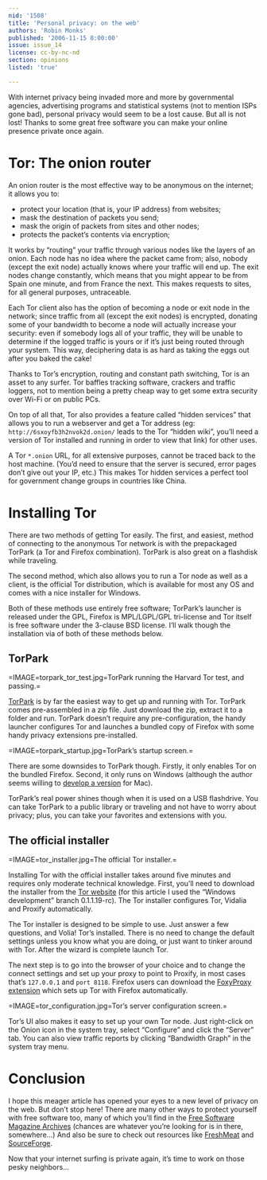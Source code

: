 ```yaml
---
nid: '1508'
title: 'Personal privacy: on the web'
authors: 'Robin Monks'
published: '2006-11-15 8:00:00'
issue: issue_14
license: cc-by-nc-nd
section: opinions
listed: 'true'

---
```

With internet privacy being invaded more and more by governmental agencies, advertising programs and statistical systems (not to mention ISPs gone bad), personal privacy would seem to be a lost cause. But all is not lost! Thanks to some great free software you can make your online presence private once again.


<!--break-->



# Tor: The onion router

An onion router is the most effective way to be anonymous on the internet; it allows you to:


* protect your location (that is, your IP address) from websites;
* mask the destination of packets you send;
* mask the origin of packets from sites and other nodes;
* protects the packet’s contents via encryption;

It works by “routing” your traffic through various nodes like the layers of an onion. Each node has no idea where the packet came from; also, nobody (except the exit node) actually knows where your traffic will end up. The exit nodes change constantly, which means that you might appear to be from Spain one minute, and from France the next. This makes requests to sites, for all general purposes, untraceable.

Each Tor client also has the option of becoming a node or exit node in the network; since traffic from all (except the exit nodes) is encrypted, donating some of your bandwidth to become a node will actually increase your security: even if somebody logs all of your traffic, they will be unable to determine if the logged traffic is yours or if it’s just being routed through your system. This way, deciphering data is as hard as taking the eggs out after you baked the cake!

Thanks to Tor’s encryption, routing and constant path switching, Tor is an asset to any surfer. Tor baffles tracking software, crackers and traffic loggers, not to mention being a pretty cheap way to get some extra security over Wi-Fi or on public PCs.

On top of all that, Tor also provides a feature called “hidden services” that allows you to run a webserver and get a Tor address (eg: `http://6sxoyfb3h2nvok2d.onion/` leads to the Tor “hidden wiki”, you’ll need a version of Tor installed and running in order to view that link) for other uses.

A Tor `*.onion` URL, for all extensive purposes, cannot be traced back to the host machine. (You’d need to ensure that the server is secured, error pages don’t give out your IP, etc.) This makes Tor hidden services a perfect tool for government change groups in countries like China.


# Installing Tor

There are two methods of getting Tor easily. The first, and easiest, method of connecting to the anonymous Tor network is with the prepackaged TorPark (a Tor and Firefox combination). TorPark is also great on a flashdisk while traveling.

The second method, which also allows you to run a Tor node as well as a client, is the official Tor distribution, which is available for most any OS and comes with a nice installer for Windows.

Both of these methods use entirely free software; TorPark’s launcher is released under the GPL, Firefox is MPL/LGPL/GPL tri-license and Tor itself is free software under the 3-clause BSD license. I’ll walk though the installation via of both of these methods below.


## TorPark


=IMAGE=torpark_tor_test.jpg=TorPark running the Harvard Tor test, and passing.=

[TorPark](http://torpark.nfshost.com/) is by far the easiest way to get up and running with Tor. TorPark comes pre-assembled in a zip file. Just download the zip, extract it to a folder and run. TorPark doesn’t require any pre-configuration, the handy launcher configures Tor and launches a bundled copy of Firefox with some handy privacy extensions pre-installed.


=IMAGE=torpark_startup.jpg=TorPark’s startup screen.=

There are some downsides to TorPark though. Firstly, it only enables Tor on the bundled Firefox. Second, it only runs on Windows (although the author seems willing to [develop a version](http://torpark.nfshost.com/faq.html) for Mac).

TorPark’s real power shines though when it is used on a USB flashdrive. You can take TorPark to a public library or traveling and not have to worry about privacy; plus, you can take your favorites and extensions with you.


## The official installer


=IMAGE=tor_installer.jpg=The official Tor installer.=

Installing Tor with the official installer takes around five minutes and requires only moderate technical knowledge. First, you’ll need to download the installer from the [Tor website](http://tor.eff.org/download.html.en) (for this article I used the “Windows development” branch 0.1.1.19-rc). The Tor installer configures Tor, Vidalia and Proxify automatically.

The Tor installer is designed to be simple to use. Just answer a few questions, and Volia! Tor’s installed. There is no need to change the default settings unless you know what you are doing, or just want to tinker around with Tor. After the wizard is complete launch Tor.

The next step is to go into the browser of your choice and to change the connect settings and set up your proxy to point to Proxify, in most cases that’s `127.0.0.1` and `port 8118`. Firefox users can download the [FoxyProxy extension](https://addons.mozilla.org/firefox/2464/) which sets up Tor with Firefox automatically.


=IMAGE=tor_configuration.jpg=Tor’s server configuration screen.=

Tor’s UI also makes it easy to set up your own Tor node. Just right-click on the Onion icon in the system tray, select “Configure” and click the “Server” tab. You can also view traffic reports by clicking “Bandwidth Graph” in the system tray menu.


# Conclusion

I hope this meager article has opened your eyes to a new level of privacy on the web. But don’t stop here! There are many other ways to protect yourself with free software too, many of which you’ll find in the [Free Software Magazine Archives](http://www.freesoftwaremagazine.com/search/node/privacy+OR+security) (chances are whatever you’re looking for is in there, somewhere...) And also be sure to check out resources like [FreshMeat](http://freshmeat.com) and [SourceForge](http://sf.net).

Now that your internet surfing is private again, it’s time to work on those pesky neighbors...

